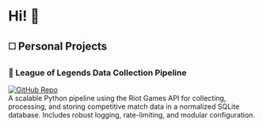 # Hi! 👋

## ◻️ Personal Projects

### 🐍 League of Legends Data Collection Pipeline  
[![GitHub Repo](https://img.shields.io/badge/GitHub-Repository-blue?style=for-the-badge&logo=github)](https://github.com/PadTo/League-of-Legends-Game-Performance-Analysis)  
A scalable Python pipeline using the Riot Games API for collecting, processing, and storing competitive match data in a normalized SQLite database. Includes robust logging, rate-limiting, and modular configuration.
